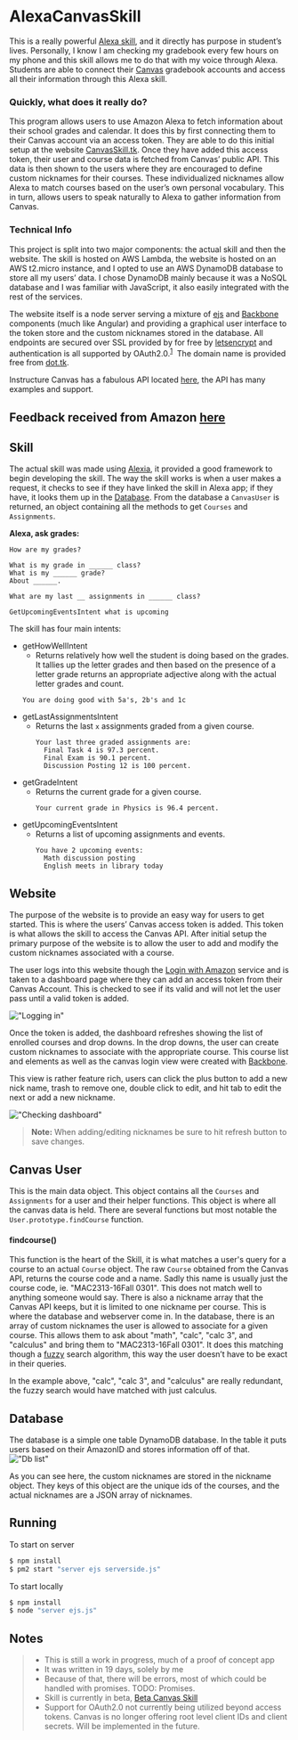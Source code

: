 # AlexaCanvasSkill

This is a really powerful [Alexa skill](https://developer.amazon.com/alexa-skills-kit), and it directly has purpose in student’s lives. Personally, I know I am checking my gradebook every few hours on my phone and this skill allows me to do that with my voice through Alexa. Students are able to connect their [Canvas](https://www.canvaslms.com/) gradebook accounts and access all their information through this Alexa skill. 

### Quickly, what does it really do?
This program allows users to use Amazon Alexa to fetch information about their school grades and calendar. It does this by first connecting them to their Canvas account via an access token. They are able to do this initial setup at the website [CanvasSkill.tk](https://canvasskill.tk). Once they have added this access token, their user and course data is fetched from Canvas’ public API. This data is then shown to the users where they are encouraged to define custom nicknames for their courses. These individualized nicknames allow Alexa to match courses based on the user’s own personal vocabulary. This in turn, allows users to speak naturally to Alexa to gather information from Canvas. 

### Technical Info
This project is split into two major components: the actual skill and then the website. The skill is hosted on AWS Lambda, the website is hosted on an AWS t2.micro instance, and I opted to use an AWS DynamoDB database to store all my users’ data. I chose DynamoDB mainly because it was a NoSQL database and I was familiar with JavaScript, it also easily integrated with the rest of the services. 

The website itself is a node server serving a mixture of [ejs]( https://github.com/mde/ejs) and [Backbone]( https://github.com/jashkenas/backbone) components (much like Angular) and providing a graphical user interface to the token store and the custom nicknames stored in the database. All endpoints are secured over SSL provided by for free by [letsencrypt](https://letsencrypt.org/) and authentication is all supported by OAuth2.0.<sup>[1](#notes)</sup>&nbsp; The domain name is provided free from [dot.tk](http://www.dot.tk/en/index.html).

Instructure Canvas has a fabulous API located [here](https://canvas.instructure.com/doc/api/index.html), the API has many examples and support. 

## Feedback received from Amazon [here](/CHANGELOG.md)

## Skill 
The actual skill was made using [Alexia](https://github.com/Accenture/alexia), it provided a good framework to begin developing the skill. The way the skill works is when a user makes a request, it checks to see if they have linked the skill in Alexa app; if they have, it looks them up in the [Database](#database). From the database a `CanvasUser` is returned, an object containing all the methods to get `Courses` and `Assignments`. 

**Alexa, ask grades:**
```
How are my grades?  

What is my grade in ______ class?  
What is my ______ grade?  
About ______.

What are my last __ assignments in ______ class?  

GetUpcomingEventsIntent what is upcoming
```

The skill has four main intents:
* getHowWellIntent
  * Returns relatively how well the student is doing based on the grades. It tallies up the letter grades and then based on the presence of a letter grade returns an appropriate adjective along with the actual letter grades and count. 
  ```   
  You are doing good with 5a's, 2b's and 1c   
  ```
* getLastAssignmentsIntent
  * Returns the last `x` assignments graded from a given course. 
    ```
    Your last three graded assignments are:
      Final Task 4 is 97.3 percent.
      Final Exam is 90.1 percent.
      Discussion Posting 12 is 100 percent.
    ```           
* getGradeIntent
  * Returns the current grade for a given course. 
    ```   
    Your current grade in Physics is 96.4 percent.   
    ```
* getUpcomingEventsIntent
  * Returns a list of upcoming assignments and events.
    ```
    You have 2 upcoming events:  
      Math discussion posting
      English meets in library today  
    ```

## Website
The purpose of the website is to provide an easy way for users to get started. This is where the users’ Canvas access token is added. This token is what allows the skill to access the Canvas API. After initial setup the primary purpose of the website is to allow the user to add and modify the custom nicknames associated with a course. 

The user logs into this website though the [Login with Amazon](https://developer.amazon.com/lwa/sp/overview.html) service and is taken to a dashboard page where they can add an access token from their Canvas Account. This is checked to see if its valid and will not let the user pass until a valid token is added.

!["Logging in"](/writeup/dologin.gif?raw=true "logging in")

Once the token is added, the dashboard refreshes showing the list of enrolled courses and drop downs. In the drop downs, the user can create custom nicknames to associate with the appropriate course. This course list and elements as well as the canvas login view were created with [Backbone]( https://github.com/jashkenas/backbone). 

This view is rather feature rich, users can click the plus button to add a new nick name, trash to remove one, double click to edit, and hit tab to edit the next or add a new nickname. 

!["Checking dashboard"](/writeup/afterlogin.gif?raw=true "Checking dashboard ")

> **Note:** 
> When adding/editing nicknames be sure to hit refresh button to save changes. 

## Canvas User
This is the main data object. This object contains all the `Courses` and `Assignments` for a user and their helper functions. This object is where all the canvas data is held. There are several functions but most notable the `User.prototype.findCourse` function.

#### findcourse()
This function is the heart of the Skill, it is what matches a user's query for a course to an actual `Course` object. The raw `Course` obtained from the Canvas API, returns the course code and a name. Sadly this name is usually just the course code, ie. "MAC2313-16Fall 0301". This does not match well to anything someone would say. There is also a nickname array that the Canvas API keeps, but it is limited to one nickname per course. This is where the database and webserver come in. In the database, there is an array of custom nicknames the user is allowed to associate for a given course. This allows them to ask about "math", "calc", "calc 3", and "calculus" and bring them to "MAC2313-16Fall 0301". It does this matching though a [fuzzy](https://github.com/krisk/fuse) search algorithm, this way the user doesn’t have to be exact in their queries. 

In the example above, "calc", "calc 3", and "calculus" are really redundant, the fuzzy search would have matched with just calculus.

## Database
The database is a simple one table DynamoDB database. In the table it puts users based on their AmazonID and stores information off of that.
!["Db list"](/writeup/dbStore.png?raw=true "Db")

As you can see here, the custom nicknames are stored in the nickname object. They keys of this object are the unique ids of the courses, and the actual nicknames are a JSON array of nicknames. 


## Running
To start on server
```sh
$ npm install
$ pm2 start "server ejs serverside.js"
```
To start locally
```sh
$ npm install
$ node "server ejs.js"
```

## Notes
> - This is still a work in progress, much of a proof of concept app
> - It was written in 19 days, solely by me
> - Because of that, there will be errors, most of which could be handled with promises. TODO: Promises.
> - Skill is currently in beta, [Beta Canvas Skill](http://alexa.amazon.com/spa/index.html#skills/beta/amzn1.ask.skill.7d33a188-6da6-4d58-aa7b-840d678adc10)
> - Support for OAuth2.0 not currently being utilized beyond access tokens. Canvas is no longer offering root level client IDs and client secrets. Will be implemented in the future. 
